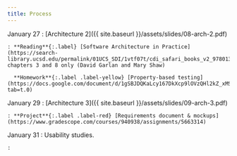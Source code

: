 ```yaml
---
title: Process
---
```


January 27
: [Architecture 2]({{ site.baseurl }}/assets/slides/08-arch-2.pdf)

    : **Reading**{:.label} [Software Architecture in Practice](https://search-library.ucsd.edu/permalink/01UCS_SDI/1vtf07t/cdi_safari_books_v2_9780136885979), chapters 3 and 8 only (David Garlan and Mary Shaw)

      **Homework**{:.label .label-yellow} [Property-based testing](https://docs.google.com/document/d/1gSBJDQKaLcy167DkXcp9lOVzQHl2kZ_xMS4Pew47uL8/edit?tab=t.0)

January 29
: [Architecture 3]({{ site.baseurl }}/assets/slides/09-arch-3.pdf)

    : **Project**{:.label .label-red} [Requirements document & mockups](https://www.gradescope.com/courses/940938/assignments/5663314)

January 31
: Usability studies.

    :
